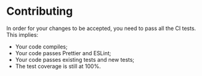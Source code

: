 # Contributing

In order for your changes to be accepted, you need to pass all the CI tests. This implies:

- Your code compiles;
- Your code passes Prettier and ESLint;
- Your code passes existing tests and new tests;
- The test coverage is still at 100%.

